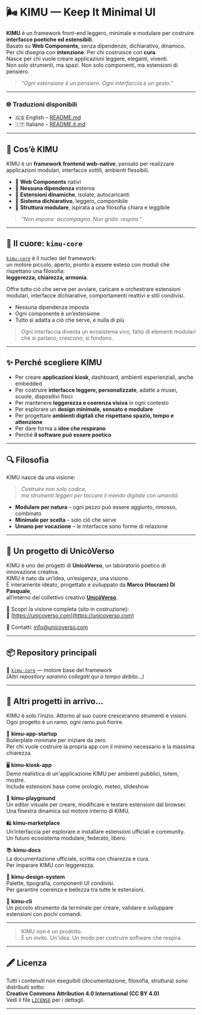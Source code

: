 # 🌬️ KIMU — Keep It Minimal UI

**KIMU** è un framework front-end leggero, minimale e modulare per costruire **interfacce poetiche ed estensibili**.  
Basato su **Web Components**, senza dipendenze, dichiarativo, dinamico.  
Per chi disegna con **intenzione**. Per chi costruisce con **cura**.  
Nasce per chi vuole creare applicazioni leggere, eleganti, viventi.  
Non solo strumenti, ma spazi. Non solo componenti, ma estensioni di pensiero.

> _“Ogni estensione è un pensiero. Ogni interfaccia è un gesto.”_
> 
---

### 🌐 Traduzioni disponibili

- 🇬🇧 English – [README.md](./README.md)
- 🇮🇹 Italiano – [README.it.md](./README.it.md)

---

## 🧠 Cos’è KIMU

KIMU è un **framework frontend web-native**, pensato per realizzare applicazioni modulari, interfacce sottili, ambienti flessibili.

- 🔹 **Web Components** nativi  
- 🔹 **Nessuna dipendenza** esterna  
- 🔹 **Estensioni dinamiche**, isolate, autocaricanti  
- 🔹 **Sistema dichiarativo**, leggero, componibile  
- 🔹 **Struttura modulare**, ispirata a una filosofia chiara e leggibile

> _“Non impone: accompagna. Non grida: respira.”_

---

## 🧩 Il cuore: `kimu-core`

[`kimu-core`](https://github.com/unicoverso/kimu-core) è il nucleo del framework:  
un motore piccolo, aperto, pronto a essere esteso con moduli che rispettano una filosofia:  
**leggerezza, chiarezza, armonia**.

Offre tutto ciò che serve per avviare, caricare e orchestrare estensioni modulari, interfacce dichiarative, comportamenti reattivi e stili condivisi.

- Nessuna dipendenza imposta  
- Ogni componente è un’estensione  
- Tutto si adatta a ciò che serve, e nulla di più

> Ogni interfaccia diventa un ecosistema vivo, fatto di elementi modulari che si parlano, crescono, si fondono.

---

## ✨ Perché scegliere KIMU

- Per creare **applicazioni kiosk**, dashboard, ambienti esperienziali, anche embedded  
- Per costruire **interfacce leggere, personalizzate**, adatte a musei, scuole, dispositivi fisici  
- Per mantenere **leggerezza e coerenza visiva** in ogni contesto  
- Per esplorare un **design minimale, sensato e modulare**  
- Per progettare **ambienti digitali che rispettano spazio, tempo e attenzione**  
- Per dare forma a **idee che respirano**  
- Perché **il software può essere poetico**

---

## 🔍 Filosofia

KIMU nasce da una visione:

> _Costruire non solo codice,_  
> _ma strumenti leggeri per toccare il mondo digitale con umanità._

- **Modulare per natura** – ogni pezzo può essere aggiunto, rimosso, combinato  
- **Minimale per scelta** – solo ciò che serve  
- **Umano per vocazione** – le interfacce sono forme di relazione

---

## 🌱 Un progetto di UnicòVerso

KIMU è uno dei progetti di **UnicòVerso**, un laboratorio poetico di innovazione creativa.  
KIMU è nato da un’idea, un’esigenza, una visione.  
È interamente ideato, progettato e sviluppato da **Marco (Hocram) Di Pasquale**,  
all’interno del collettivo creativo **[UnicòVerso](https://unicoverso.com)**.

📍 Scopri la visione completa (sito in costruzione):  
🔗 [https://unicoverso.com](https://unicoverso.com)

📧 Contatti: [info@unicoverso.com](mailto:info@unicoverso.com)

---

## 📦 Repository principali

🔹 [`kimu-core`](https://github.com/unicoverso/kimu-core) — motore base del framework  
*(Altri repository saranno collegati qui a tempo debito…)*

---

## 🧭 Altri progetti in arrivo…

KIMU è solo l’inizio. Attorno al suo cuore cresceranno strumenti e visioni.  
Ogni progetto è un ramo, ogni ramo può fiorire.

🌿 **kimu-app-startup**  
Boilerplate minimale per iniziare da zero.  
Per chi vuole costruire la propria app con il minimo necessario e la massima chiarezza.

🖥️ **kimu-kiosk-app**  
Demo realistica di un'applicazione KIMU per ambienti pubblici, totem, mostre.  
Include estensioni base come orologio, meteo, slideshow.

🧪 **kimu-playground**  
Un editor visuale per creare, modificare e testare estensioni dal browser.  
Una finestra dinamica sul motore interno di KIMU.

🛍️ **kimu-marketplace**  
Un’interfaccia per esplorare e installare estensioni ufficiali e community.  
Un futuro ecosistema modulare, federato, libero.

📚 **kimu-docs**  
La documentazione ufficiale, scritta con chiarezza e cura.  
Per imparare KIMU con leggerezza.

🎨 **kimu-design-system**  
Palette, tipografia, componenti UI condivisi.  
Per garantire coerenza e bellezza tra tutte le estensioni.

🧰 **kimu-cli**  
Un piccolo strumento da terminale per creare, validare e sviluppare estensioni con pochi comandi.

---

> KIMU non è un prodotto.  
> È un invito. Un'idea. Un modo per costruire software che respira.

---

## 🖋️ Licenza

Tutti i contenuti non eseguibili (documentazione, filosofia, struttura) sono distribuiti sotto:  
**Creative Commons Attribution 4.0 International (CC BY 4.0)**  
Vedi il file [`LICENSE`](./LICENSE) per i dettagli.

---
